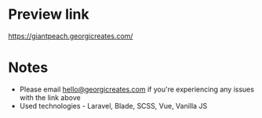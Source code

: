 # Preview link
https://giantpeach.georgicreates.com/

# Notes
- Please email [hello@georgicreates.com](mailto:hello@georgicreates.com) if you're experiencing any issues with the link above
- Used technologies - Laravel, Blade, SCSS, Vue, Vanilla JS